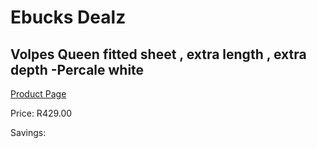 
# Ebucks Dealz
## Volpes Queen fitted sheet , extra length , extra depth -Percale white
[Product Page](https://www.ebucks.com/web/shop/productSelected.do?prodId=1066927928&catId=704984344)

Price: R429.00

Savings: 


	